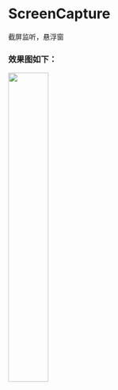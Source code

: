 # ScreenCapture
截屏监听，悬浮窗

### 效果图如下：

<image src="https://github.com/selfimprW/ScreenCapture/blob/master/document/demo%E6%88%AA%E5%9B%BE.jpg?raw=true" width=40% height=40%/>